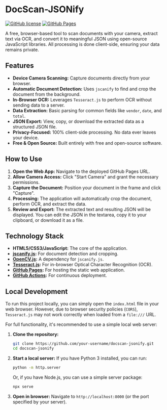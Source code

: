 # DocScan-JSONify

[![GitHub license](https://img.shields.io/badge/license-MIT-blue.svg)](LICENSE)
[![GitHub Pages](https://github.com/justinjdaniel/docscan-jsonify/actions/workflows/deploy.yml/badge.svg)](https://justinjdaniel.github.io/docscan-jsonify/)

A free, browser-based tool to scan documents with your camera, extract text via OCR, and convert it to meaningful JSON using open-source JavaScript libraries. All processing is done client-side, ensuring your data remains private.

## Features

- **Device Camera Scanning:** Capture documents directly from your browser.
- **Automatic Document Detection:** Uses `jscanify` to find and crop the document from the background.
- **In-Browser OCR:** Leverages `Tesseract.js` to perform OCR without sending data to a server.
- **Data Extraction:** Basic parsing for common fields like `vendor`, `date`, and `total`.
- **JSON Export:** View, copy, or download the extracted data as a structured JSON file.
- **Privacy-Focused:** 100% client-side processing. No data ever leaves your device.
- **Free & Open Source:** Built entirely with free and open-source software.

## How to Use

1.  **Open the Web App:** Navigate to the deployed GitHub Pages URL.
2.  **Allow Camera Access:** Click "Start Camera" and grant the necessary permissions.
3.  **Capture the Document:** Position your document in the frame and click "Capture".
4.  **Processing:** The application will automatically crop the document, perform OCR, and extract the data.
5.  **Review and Export:** The extracted text and resulting JSON will be displayed. You can edit the JSON in the textarea, copy it to your clipboard, or download it as a file.

## Technology Stack

- **HTML5/CSS3/JavaScript:** The core of the application.
- **[jscanify.js](https://github.com/ColonelParrot/jscanify):** For document detection and cropping.
- **[OpenCV.js](https://docs.opencv.org/):** A dependency for `jscanify.js`.
- **[Tesseract.js](https://tesseract.projectnaptha.com/):** For in-browser Optical Character Recognition (OCR).
- **[GitHub Pages](https://pages.github.com/):** For hosting the static web application.
- **[GitHub Actions](https://github.com/features/actions):** For continuous deployment.

## Local Development

To run this project locally, you can simply open the `index.html` file in your web browser. However, due to browser security policies (`CORS`), `Tesseract.js` may not work correctly when loaded from a `file:///` URL.

For full functionality, it's recommended to use a simple local web server:

1.  **Clone the repository:**
    ```bash
    git clone https://github.com/your-username/docscan-jsonify.git
    cd docscan-jsonify
    ```
2.  **Start a local server:**
    If you have Python 3 installed, you can run:
    ```bash
    python -m http.server
    ```
    Or, if you have Node.js, you can use a simple server package:
    ```bash
    npx serve
    ```
3.  **Open in browser:** Navigate to `http://localhost:8000` (or the port specified by your server).
